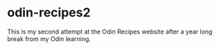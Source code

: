 # odin-recipes2

This is my second attempt at the Odin Recipes website after a year long break from my Odin learning. 